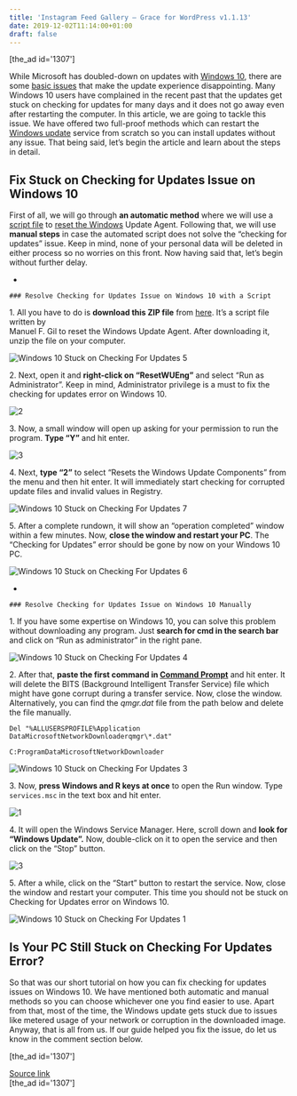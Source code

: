 ```yaml
---
title: 'Instagram Feed Gallery – Grace for WordPress v1.1.13'
date: 2019-12-02T11:14:00+01:00
draft: false
---
```


\[the\_ad id='1307'\]  
  

  

While Microsoft has doubled-down on updates with [Windows 10](https://beebom.com/windows-10-updates/), there are some [basic issues](https://beebom.com/common-problems-windows-10-solutions/) that make the update experience disappointing. Many Windows 10 users have complained in the recent past that the updates get stuck on checking for updates for many days and it does not go away even after restarting the computer. In this article, we are going to tackle this issue. We have offered two full-proof methods which can restart the [Windows update](https://beebom.com/stop-windows-10-updates/) service from scratch so you can install updates without any issue. That being said, let’s begin the article and learn about the steps in detail.  

Fix Stuck on Checking for Updates Issue on Windows 10
-----------------------------------------------------

  

First of all, we will go through **an automatic method** where we will use a [script file](https://beebom.com/how-automate-tasks-windows-10-save-time/) to [reset the Windows](https://beebom.com/reset-windows-10/) Update Agent. Following that, we will use **manual steps** in case the automated script does not solve the “checking for updates” issue. Keep in mind, none of your personal data will be deleted in either process so no worries on this front. Now having said that, let’s begin without further delay.  

*     
    
    ### Resolve Checking for Updates Issue on Windows 10 with a Script
    
      
    
  

1\. All you have to do is **download this ZIP file** from [here](https://gallery.technet.microsoft.com/scriptcenter/Reset-Windows-Update-Agent-d824badc). It’s a script file written by  
Manuel F. Gil to reset the Windows Update Agent. After downloading it, unzip the file on your computer.  

![Windows 10 Stuck on Checking For Updates 5](https://beebom.com/wp-content/uploads/2019/12/Windows-10-Stuck-on-Checking-For-Updates-5.jpg)

2\. Next, open it and **right-click on “ResetWUEng”** and select “Run as Administrator”. Keep in mind, Administrator privilege is a must to fix the checking for updates error on Windows 10.  

![2](https://beebom.com/wp-content/uploads/2019/12/2.jpg)

3\. Now, a small window will open up asking for your permission to run the program. **Type “Y”** and hit enter.  

![3](https://beebom.com/wp-content/uploads/2019/12/Windows-10-Stuck-on-Checking-For-Updates-8.jpg)

4\. Next, **type “2”** to select “Resets the Windows Update Components” from the menu and then hit enter. It will immediately start checking for corrupted update files and invalid values in Registry.

  
  

  

![Windows 10 Stuck on Checking For Updates 7](https://beebom.com/wp-content/uploads/2019/12/Windows-10-Stuck-on-Checking-For-Updates-7.jpg)

5\. After a complete rundown, it will show an “operation completed” window within a few minutes. Now, **close the window and restart your PC**. The “Checking for Updates” error should be gone by now on your Windows 10 PC.  

![Windows 10 Stuck on Checking For Updates 6](https://beebom.com/wp-content/uploads/2019/12/Windows-10-Stuck-on-Checking-For-Updates-6.jpg)

*     
    
    ### Resolve Checking for Updates Issue on Windows 10 Manually
    
      
    
  

1\. If you have some expertise on Windows 10, you can solve this problem without downloading any program. Just **search for cmd in the search bar** and click on “Run as administrator” in the right pane.  

![Windows 10 Stuck on Checking For Updates 4](https://beebom.com/wp-content/uploads/2019/12/Windows-10-Stuck-on-Checking-For-Updates-4.jpg)

2\. After that, **paste the first command in [Command Prompt](https://beebom.com/command-prompt-tricks-to-know/)** and hit enter. It will delete the BITS (Background Intelligent Transfer Service) file which might have gone corrupt during a transfer service. Now, close the window. Alternatively, you can find the _qmgr.dat_ file from the path below and delete the file manually.  

```
Del "%ALLUSERSPROFILE%Application DataMicrosoftNetworkDownloaderqmgr\*.dat"
```  
```
C:ProgramDataMicrosoftNetworkDownloader
```  

![Windows 10 Stuck on Checking For Updates 3](https://beebom.com/wp-content/uploads/2019/12/Windows-10-Stuck-on-Checking-For-Updates-3.jpg)

3\. Now, **press Windows and R keys at once** to open the Run window. Type `services.msc` in the text box and hit enter.  

![1](https://beebom.com/wp-content/uploads/2019/12/1.jpg)

  
  

  

4\. It will open the Windows Service Manager. Here, scroll down and **look for “Windows Update”.** Now, double-click on it to open the service and then click on the “Stop” button.  

![3](https://beebom.com/wp-content/uploads/2019/12/Windows-10-Stuck-on-Checking-For-Updates-2.jpg)

5\. After a while, click on the “Start” button to restart the service. Now, close the window and restart your computer. This time you should not be stuck on Checking for Updates error on Windows 10.  

![Windows 10 Stuck on Checking For Updates 1](https://beebom.com/wp-content/uploads/2019/12/Windows-10-Stuck-on-Checking-For-Updates-1.jpg)

Is Your PC Still Stuck on Checking For Updates Error?
-----------------------------------------------------

  

So that was our short tutorial on how you can fix checking for updates issues on Windows 10. We have mentioned both automatic and manual methods so you can choose whichever one you find easier to use. Apart from that, most of the time, the Windows update gets stuck due to issues like metered usage of your network or corruption in the downloaded image. Anyway, that is all from us. If our guide helped you fix the issue, do let us know in the comment section below.  

  
  
\[the\_ad id='1307'\]  
  
[Source link](https://beebom.com/windows-10-stuck-checking-updates-fix/)  
\[the\_ad id='1307'\]